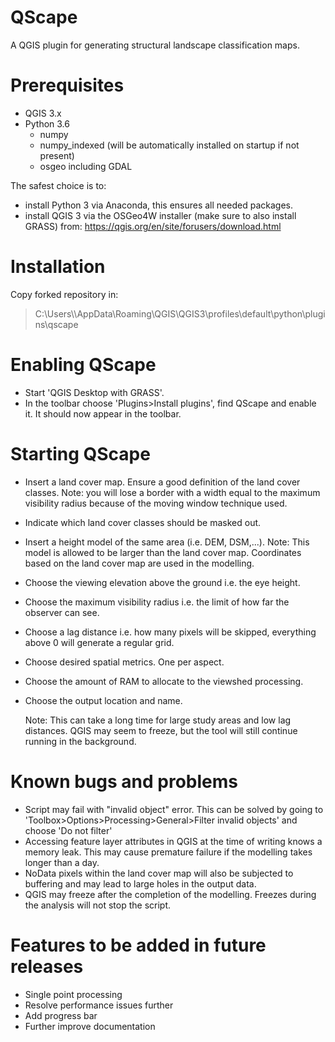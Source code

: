 # QScape
A QGIS plugin for generating structural landscape classification maps.

# Prerequisites
- QGIS 3.x
- Python 3.6
  - numpy
  - numpy_indexed (will be automatically installed on startup if not present)
  - osgeo including GDAL
  
The safest choice is to: 
- install Python 3 via Anaconda, this ensures all needed packages.
- install QGIS 3 via the OSGeo4W installer (make sure to also install GRASS) from: 
    https://qgis.org/en/site/forusers/download.html

# Installation
Copy forked repository in:
  > C:\Users\\<User>\AppData\Roaming\QGIS\QGIS3\profiles\default\python\plugins\qscape

# Enabling QScape
- Start 'QGIS Desktop with GRASS'.
- In the toolbar choose 'Plugins>Install plugins', find QScape and enable it. It should now appear in the toolbar.

# Starting QScape
- Insert a land cover map. Ensure a good definition of the land cover classes.
    Note: you will lose a border with a width equal to the maximum visibility radius because of the moving window technique used.
- Indicate which land cover classes should be masked out.
- Insert a height model of the same area (i.e. DEM, DSM,...).
    Note: This model is allowed to be larger than the land cover map. Coordinates based on the land cover map are used in the modelling.
- Choose the viewing elevation above the ground i.e. the eye height.
- Choose the maximum visibility radius i.e. the limit of how far the observer can see.
- Choose a lag distance i.e. how many pixels will be skipped, everything above 0 will generate a regular grid.
- Choose desired spatial metrics. One per aspect.
- Choose the amount of RAM to allocate to the viewshed processing.
- Choose the output location and name.

  Note: This can take a long time for large study areas and low lag distances. 
  QGIS may seem to freeze, but the tool will still continue running in the background.
  
# Known bugs and problems
- Script may fail with "invalid object" error.
  This can be solved by going to 'Toolbox>Options>Processing>General>Filter invalid objects' and choose 'Do not filter'
- Accessing feature layer attributes in QGIS at the time of writing knows a memory leak. 
  This may cause premature failure if the modelling takes longer than a day.
- NoData pixels within the land cover map will also be subjected to buffering and may lead to large holes in the output data.
- QGIS may freeze after the completion of the modelling. Freezes during the analysis will not stop the script.

# Features to be added in future releases
- Single point processing
- Resolve performance issues further
- Add progress bar
- Further improve documentation
